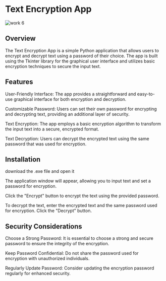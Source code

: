 # Text Encryption App

![work 6](https://github.com/petboa/Text-Encryption-App/assets/112291489/78daa05f-0620-4fd4-a536-787e54be6360)

## Overview
The Text Encryption App is a simple Python application that allows users to encrypt and decrypt text using a password of their choice. The app is built using the Tkinter library for the graphical user interface and utilizes basic encryption techniques to secure the input text.

## Features
User-Friendly Interface: The app provides a straightforward and easy-to-use graphical interface for both encryption and decryption.

Customizable Password: Users can set their own password for encrypting and decrypting text, providing an additional layer of security.

Text Encryption: The app employs a basic encryption algorithm to transform the input text into a secure, encrypted format.

Text Decryption: Users can decrypt the encrypted text using the same password that was used for encryption.

## Installation
download the .exe file and open it

The application window will appear, allowing you to input text and set a password for encryption.

Click the "Encrypt" button to encrypt the text using the provided password.

To decrypt the text, enter the encrypted text and the same password used for encryption. Click the "Decrypt" button.


## Security Considerations
Choose a Strong Password: It is essential to choose a strong and secure password to ensure the integrity of the encryption.

Keep Password Confidential: Do not share the password used for encryption with unauthorized individuals.

Regularly Update Password: Consider updating the encryption password regularly for enhanced security.
